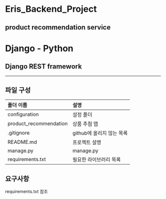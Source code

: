 Eris_Backend_Project
====================
product recommendation service
------------------------------ 
 
# Django - Python
##  Django REST framework
 

<hr/>
 
 
 ## 파일 구성

|폴더 이름 |설명                         |
|:--        |:--                          |
|configuration       |설정 폴더|
|product_recommendation       |상품 추첨 앱    |
|.gitignore       |github에 올리지 않는 목록    |
|README.md    |프로젝트 설명 |
|manage.py     |manage.py  |
|requirements.txt     |필요한 라이브러리 목록  |

 
## 요구사항
requirements.txt 참조   